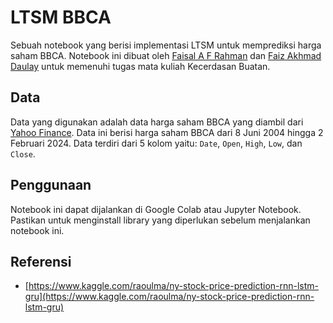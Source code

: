 # LTSM BBCA

Sebuah notebook yang berisi implementasi LTSM untuk memprediksi harga saham BBCA. Notebook ini dibuat oleh [Faisal A F Rahman](https://github.com/khw15) dan [Faiz Akhmad Daulay](https://github.com/fzkmdly) untuk memenuhi tugas mata kuliah Kecerdasan Buatan.

## Data
Data yang digunakan adalah data harga saham BBCA yang diambil dari [Yahoo Finance](https://finance.yahoo.com/quote/BBCA.JK/history?p=BBCA.JK). Data ini berisi harga saham BBCA dari 8 Juni 2004 hingga 2 Februari 2024. Data terdiri dari 5 kolom yaitu: `Date`, `Open`, `High`, `Low`, dan `Close`.

## Penggunaan
Notebook ini dapat dijalankan di Google Colab atau Jupyter Notebook. Pastikan untuk menginstall library yang diperlukan sebelum menjalankan notebook ini.

## Referensi
- [https://www.kaggle.com/raoulma/ny-stock-price-prediction-rnn-lstm-gru](https://www.kaggle.com/raoulma/ny-stock-price-prediction-rnn-lstm-gru)